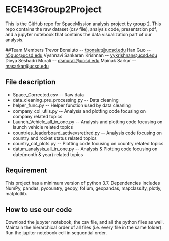 # ECE143Group2Project
This is the GitHub repo for SpaceMission analysis project by group 2. This repo contains the raw dataset (csv file), analysis code, presentation pdf, and a jupyter notebook that contains the data visualization part of our analysis. 

##Team Members
Trevor Bonaiuto -- tbonaiut@ucsd.edu
Han Guo -- h5guo@ucsd.edu
Vyshnavi Sankaran Krishnan -- vykrishnan@ucsd.edu
Divya Seshadri Murali -- dsmurali@ucsd.edu
Mainak Sarkar -- masarkar@ucsd.edu

## File description
- Space_Corrected.csv -- Raw data
- data_cleaning_pre_processing.py  -- Data cleaning
- helper_func.py -- Helper function used by data cleaning
- company_col_utils.py -- Analysis and plotting code focusing on company related topics
- Launch_Vehicle_all_in_one.py -- Analysis and plotting code focusing on launch vehicle related topics
- countries_leaderboard_activevsretired.py -- Analysis code focusing on country and rocket status related topics
- country_col_plots.py -- Plotting code focusing on country related topics
- datum_analysis_all_in_one.py -- Analysis & Plotting code focusing on date(month & year) related topics

## Requirement
This project has a minimum version of python 3.7. Dependencies includes NumPy, pandas, pycountry, geopy, folium, geopandas, mapclassify, plotly, matplotlib.

## How to use our code
Download the jupyter notebook, the csv file, and all the python files as well. Maintain the hierarchical order of all files (i.e. every file in the same folder). Run the jupiter notebook cell in sequential order.
